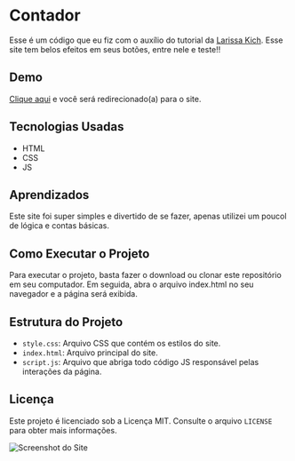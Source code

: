 # Contador

Esse é um código que eu fiz com o auxílio do tutorial da [Larissa Kich](https://www.youtube.com/@larissakich). Esse site tem belos efeitos em seus botões, entre nele e teste!!

## Demo

[Clique aqui](https://allan-neves.github.io/Contador/) e você será redirecionado(a) para o site.

## Tecnologias Usadas

- HTML
- CSS
- JS

## Aprendizados

Este site foi super simples e divertido de se fazer, apenas utilizei um poucol de lógica e contas básicas.

## Como Executar o Projeto

Para executar o projeto, basta fazer o download ou clonar este repositório em seu computador. Em seguida, abra o arquivo index.html no seu navegador e a página será exibida.

## Estrutura do Projeto

- `style.css`: Arquivo CSS que contém os estilos do site.
- `index.html`: Arquivo principal do site.
- `script.js`: Arquivo que abriga todo código JS responsável pelas interações da página.

## Licença

Este projeto é licenciado sob a Licença MIT. Consulte o arquivo `LICENSE` para obter mais informações.

![Screenshot do Site](https://imgur.com/FdWxq9t.png)






